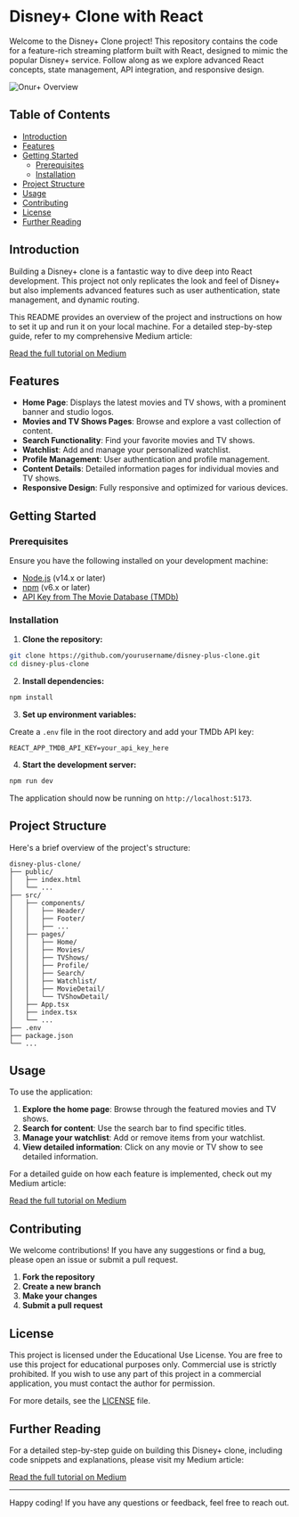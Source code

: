# Disney+ Clone with React
Welcome to the Disney+ Clone project! This repository contains the code for a feature-rich streaming platform built with React, designed to mimic the popular Disney+ service. Follow along as we explore advanced React concepts, state management, API integration, and responsive design.

![Onur+ Overview](https://github.com/sasmazonur/DisneyPlus-Clone-React-TypeScript-TMDB/blob/main/public/onurplus.gif)

## Table of Contents

- [Introduction](#introduction)
- [Features](#features)
- [Getting Started](#getting-started)
  - [Prerequisites](#prerequisites)
  - [Installation](#installation)
- [Project Structure](#project-structure)
- [Usage](#usage)
- [Contributing](#contributing)
- [License](#license)
- [Further Reading](#further-reading)

## Introduction

Building a Disney+ clone is a fantastic way to dive deep into React development. This project not only replicates the look and feel of Disney+ but also implements advanced features such as user authentication, state management, and dynamic routing.

This README provides an overview of the project and instructions on how to set it up and run it on your local machine. For a detailed step-by-step guide, refer to my comprehensive Medium article:

[Read the full tutorial on Medium](https://onursasmaz.medium.com/a-disney-clone-with-react-typescript-tmdb-api-step-by-step-guide-onur-8370757d3e8c)

## Features

- **Home Page**: Displays the latest movies and TV shows, with a prominent banner and studio logos.
- **Movies and TV Shows Pages**: Browse and explore a vast collection of content.
- **Search Functionality**: Find your favorite movies and TV shows.
- **Watchlist**: Add and manage your personalized watchlist.
- **Profile Management**: User authentication and profile management.
- **Content Details**: Detailed information pages for individual movies and TV shows.
- **Responsive Design**: Fully responsive and optimized for various devices.

## Getting Started

### Prerequisites

Ensure you have the following installed on your development machine:

- [Node.js](https://nodejs.org/) (v14.x or later)
- [npm](https://www.npmjs.com/) (v6.x or later)
- [API Key from The Movie Database (TMDb)](https://www.themoviedb.org/settings/api)

### Installation

1. **Clone the repository:**

```bash
git clone https://github.com/yourusername/disney-plus-clone.git
cd disney-plus-clone
```

2. **Install dependencies:**

```bash
npm install
```

3. **Set up environment variables:**

Create a `.env` file in the root directory and add your TMDb API key:

```
REACT_APP_TMDB_API_KEY=your_api_key_here
```

4. **Start the development server:**

```bash
npm run dev
```

The application should now be running on `http://localhost:5173`.

## Project Structure

Here's a brief overview of the project's structure:

```
disney-plus-clone/
├── public/
│   ├── index.html
│   └── ...
├── src/
│   ├── components/
│   │   ├── Header/
│   │   ├── Footer/
│   │   ├── ...
│   ├── pages/
│   │   ├── Home/
│   │   ├── Movies/
│   │   ├── TVShows/
│   │   ├── Profile/
│   │   ├── Search/
│   │   ├── Watchlist/
│   │   ├── MovieDetail/
│   │   └── TVShowDetail/
│   ├── App.tsx
│   ├── index.tsx
│   └── ...
├── .env
├── package.json
└── ...
```

## Usage

To use the application:

1. **Explore the home page**: Browse through the featured movies and TV shows.
2. **Search for content**: Use the search bar to find specific titles.
3. **Manage your watchlist**: Add or remove items from your watchlist.
4. **View detailed information**: Click on any movie or TV show to see detailed information.

For a detailed guide on how each feature is implemented, check out my Medium article:

[Read the full tutorial on Medium](https://onursasmaz.medium.com/a-disney-clone-with-react-typescript-tmdb-api-step-by-step-guide-onur-8370757d3e8c)

## Contributing

We welcome contributions! If you have any suggestions or find a bug, please open an issue or submit a pull request.

1. **Fork the repository**
2. **Create a new branch**
3. **Make your changes**
4. **Submit a pull request**

## License

This project is licensed under the Educational Use License. You are free to use this project for educational purposes only. Commercial use is strictly prohibited. If you wish to use any part of this project in a commercial application, you must contact the author for permission.

For more details, see the [LICENSE](LICENSE) file.

## Further Reading

For a detailed step-by-step guide on building this Disney+ clone, including code snippets and explanations, please visit my Medium article:

[Read the full tutorial on Medium](https://onursasmaz.medium.com/a-disney-clone-with-react-typescript-tmdb-api-step-by-step-guide-onur-8370757d3e8c)

---

Happy coding! If you have any questions or feedback, feel free to reach out.